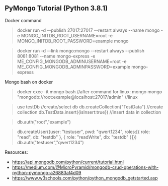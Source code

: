 ## PyMongo Tutorial (Python 3.8.1)

Docker command

>docker run -d --publish 27017:27017 --restart always --name mongo -e MONGO_INITDB_ROOT_USERNAME=root -e MONGO_INITDB_ROOT_PASSWORD=example mongo

>docker run -d --link mongo:mongo --restart always --publish 8081:8081 --name mongo-express -e ME_CONFIG_MONGODB_ADMINUSERNAME=root -e ME_CONFIG_MONGODB_ADMINPASSWORD=example mongo-express

Mongo bash on docker
> docker exec -it mongo bash //after command for linux: mongo
> mongo "mongodb://root:example@localhost:27017/admin" //linux

> use testDb //create/select db
> db.createCollection("TestData") //create collection
> db.TestData.insert({isInsert:true}) //insert data in collection
 
> db.auth("root","example")
 
> db.createUser({user: "testuser", pwd: "qwert1234", roles:[{ role: "read", db: "testdb" }, { role: "readWrite", db: "testdb" }]})
> db.auth("testuser","qwert1234")

Resources: 
- https://api.mongodb.com/python/current/tutorial.html
- https://medium.com/@MicroPyramid/mongodb-crud-operations-with-python-pymongo-a26883af4d09
- https://www.w3schools.com/python/python_mongodb_getstarted.asp

